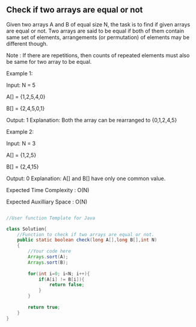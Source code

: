 ## Check if two arrays are equal or not


Given two arrays A and B of equal size N, the task is to find if given arrays are equal or not. Two arrays are said to be equal if both of them contain same set of elements, arrangements (or permutation) of elements may be different though.




Note : If there are repetitions, then counts of repeated elements must also be same for two array to be equal.





Example 1:

Input:
N = 5


A[] = {1,2,5,4,0}


B[] = {2,4,5,0,1}


Output: 1
Explanation: Both the array can be 
rearranged to {0,1,2,4,5}



Example 2:

Input:
N = 3


A[] = {1,2,5}


B[] = {2,4,15}


Output: 0
Explanation: A[] and B[] have only 
one common value.


Expected Time Complexity : O(N)


Expected Auxilliary Space : O(N)


```java

//User function Template for Java

class Solution{
    //Function to check if two arrays are equal or not.
    public static boolean check(long A[],long B[],int N)
    {
        //Your code here
        Arrays.sort(A);
        Arrays.sort(B);
        
        for(int i=0; i<N; i++){
            if(A[i] != B[i]){
                return false;
            }
        }
        
        return true;
    }
}
